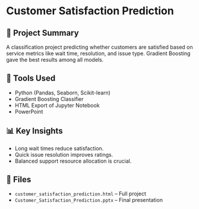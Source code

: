 # Customer Satisfaction Prediction

## 📌 Project Summary
A classification project predicting whether customers are satisfied based on service metrics like wait time, resolution, and issue type. Gradient Boosting gave the best results among all models.

## 🧰 Tools Used
- Python (Pandas, Seaborn, Scikit-learn)
- Gradient Boosting Classifier
- HTML Export of Jupyter Notebook
- PowerPoint

## 📊 Key Insights
- Long wait times reduce satisfaction.
- Quick issue resolution improves ratings.
- Balanced support resource allocation is crucial.

## 📁 Files
- `customer_satisfaction_prediction.html` – Full project
- `Customer_Satisfaction_Prediction.pptx` – Final presentation
